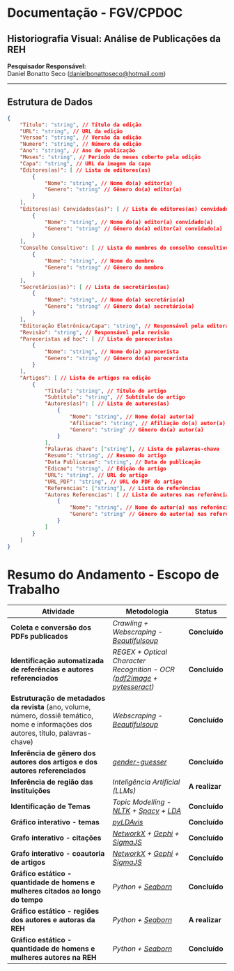 
# Documentação - FGV/CPDOC
## Historiografia Visual: Análise de Publicações da REH

**Pesquisador Responsável:**  
Daniel Bonatto Seco (<danielbonattoseco@hotmail.com>)

---

## Estrutura de Dados

```json
{
    "Titulo": "string", // Título da edição
    "URL": "string", // URL da edição
    "Versao": "string", // Versão da edição
    "Numero": "string", // Número da edição
    "Ano": "string", // Ano de publicação
    "Meses": "string", // Período de meses coberto pela edição
    "Capa": "string", // URL da imagem da capa
    "Editores(as)": [ // Lista de editores(as)
        {
            "Nome": "string", // Nome do(a) editor(a)
            "Genero": "string" // Gênero do(a) editor(a)
        }
    ],
    "Editores(as) Convidados(as)": [ // Lista de editores(as) convidados(as)
        {
            "Nome": "string", // Nome do(a) editor(a) convidado(a)
            "Genero": "string" // Gênero do(a) editor(a) convidado(a)
        }
    ],
    "Conselho Consultivo": [ // Lista de membros do conselho consultivo
        {
            "Nome": "string", // Nome do membro
            "Genero": "string" // Gênero do membro
        }
    ],
    "Secretários(as)": [ // Lista de secretários(as)
        {
            "Nome": "string", // Nome do(a) secretário(a)
            "Genero": "string" // Gênero do(a) secretário(a)
        }
    ],
    "Editoração Eletrônica/Capa": "string", // Responsável pela editoração/capa
    "Revisão": "string", // Responsável pela revisão
    "Pareceristas ad hoc": [ // Lista de pareceristas
        {
            "Nome": "string", // Nome do(a) parecerista
            "Genero": "string" // Gênero do(a) parecerista
        }
    ],
    "Artigos": [ // Lista de artigos na edição
        {
            "Titulo": "string", // Título do artigo
            "Subtitulo": "string", // Subtítulo do artigo
            "Autores(as)": [ // Lista de autores(as)
                {
                    "Nome": "string", // Nome do(a) autor(a)
                    "Afiliacao": "string", // Afiliação do(a) autor(a)
                    "Genero": "string" // Gênero do(a) autor(a)
                }
            ],
            "Palavras chave": ["string"], // Lista de palavras-chave
            "Resumo": "string", // Resumo do artigo
            "Data Publicacao": "string", // Data de publicação
            "Edicao": "string", // Edição do artigo
            "URL": "string", // URL do artigo
            "URL_PDF": "string", // URL do PDF do artigo
            "Referencias": ["string"], // Lista de referências
            "Autores Referencias": [ // Lista de autores nas referências
                {
                    "Nome": "string", // Nome do autor(a) nas referências
                    "Genero": "string" // Gênero do autor(a) nas referências
                }
            ]
        }
    ]
}
```

# Resumo do Andamento - Escopo de Trabalho

| **Atividade**                                   | **Metodologia**                                                                                   | **Status**               |
|------------------------------------------------|--------------------------------------------------------------------------------------------------|--------------------------|
| **Coleta e conversão dos PDFs publicados**     | *Crawling + Webscraping - [Beautifulsoup](https://pypi.org/project/beautifulsoup4/)*                                             | **Concluído**            |
| **Identificação automatizada de referências e autores referenciados** | *REGEX + Optical Character Recognition - OCR ([pdf2image](https://pypi.org/project/pdf2image/) + [pytesseract](https://pypi.org/project/pytesseract/))*                                                                                         | **Concluído**            |
| **Estruturação de metadados da revista** (ano, volume, número, dossiê temático, nome e informações dos autores, título, palavras-chave) | *Webscraping - [Beautifulsoup](https://pypi.org/project/beautifulsoup4/)* | **Concluído** |
| **Inferência de gênero dos autores dos artigos e dos autores referenciados** | *[gender-guesser](https://pypi.org/project/gender-guesser/)*           | **Concluído**            |
| **Inferência de região das instituições**      | *Inteligência Artificial (LLMs)*                                                                | **A realizar**           |
| **Identificação de Temas**                     | *Topic Modelling - [NLTK](https://www.nltk.org/) + [Spacy](https://spacy.io/) +  [LDA](https://radimrehurek.com/gensim/models/ldamodel.html)* | **Concluído**           |
| **Gráfico interativo - temas**                 | *[pyLDAvis](https://github.com/bmabey/pyLDAvis)*                                                                               | **Concluído**           |
| **Grafo interativo - citações**                | *[NetworkX](https://networkx.org/) + [Gephi](https://gephi.org/) + [SigmaJS](https://www.sigmajs.org/)*                                                                      | **Concluído**           |
| **Grafo interativo - coautoria de artigos**    | *[NetworkX](https://networkx.org/) + [Gephi](https://gephi.org/) + [SigmaJS](https://www.sigmajs.org/)*                                                                      | **Concluído**           |
| **Gráfico estático - quantidade de homens e mulheres citados ao longo do tempo** | *Python + [Seaborn](https://seaborn.pydata.org/)*                                                                              | **Concluído**           |
| **Gráfico estático - regiões dos autores e autoras da REH** | *Python + [Seaborn](https://seaborn.pydata.org/)*                                                                              | **A realizar**           |
| **Gráfico estático - quantidade de homens e mulheres autores na REH** | *Python + [Seaborn](https://seaborn.pydata.org/)*                                                                              | **Concluído**           |

